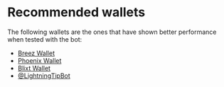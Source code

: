 # Recommended wallets

The following wallets are the ones that have shown better performance when tested with the bot:

- [Breez Wallet](https://breez.technology/)
- [Phoenix Wallet](https://phoenix.acinq.co/)
- [Blixt Wallet](https://blixtwallet.github.io/)
- [@LightningTipBot](https://t.me/LightningTipBot)
